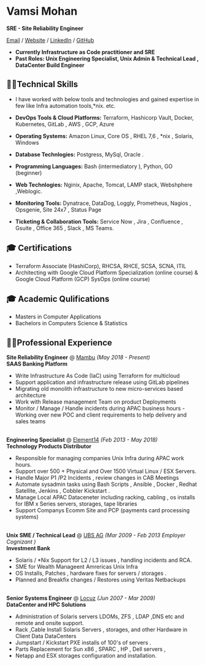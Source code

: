 # Vamsi Mohan
**SRE - Site Reliability Engineer**

[Email](vamsimohan@pm.me) / [Website](https://github.com/mohanvamc/) / [LinkedIn](https://www.linkedin.com/in/mohanvamsi/) / [GitHub](https://github.com/mohanvamc/)

- **Currently Infrastructure as Code practitioner and SRE**
- **Past Roles: Unix Engineering Specialist, Unix Admin & Technical Lead , DataCenter Build Engineer**

## 👨‍💻Technical Skills

- I have worked with below tools and technologies and gained expertise in few like Infra automation tools,*nix. etc.

- **DevOps Tools & Cloud Platforms:** Terraform, Hashicorp Vault, Docker, Kubernetes, GitLab , AWS , GCP, Azure
- **Operating Systems:** Amazon Linux, Core OS , RHEL 7,6 , *nix , Solaris, Windows
- **Database Technlogies:** Postgress, MySql, Oracle .
- **Programming Languages:** Bash (intermediatory ), Python, GO (beginner)
- **Web Technlogies:** Nginix, Apache, Tomcat, LAMP stack, Webshphere ,Weblogic.
- **Monitoring Tools:** Dynatrace, DataDog, Loggly, Prometheus, Nagios , Opsgenie, Site 24x7 , Status Page
- **Ticketing & Collaboration Tools:** Service Now , Jira , Confluence , Gsuite , Office 365 , Slack , MS Teams.

## 🎓 Certifications
- Terraform Associate (HashiCorp), RHCSA, RHCE, SCSA, SCNA, ITIL
-  Architecting with Google Cloud Platform Specialization (online course) & Google Cloud Platform (GCP) SysOps (online course)

## 🎓 Academic Qulifications
- Masters in Computer Applications
- Bachelors in Computers Science & Statistics

## 👨‍💻Professional Experience

**Site Reliability Engineer** @ [Mambu](http://mambu.com/) _(May 2018 - Present)_ <br>
**SAAS Banking Platform**
- Write Infrastructure As Code (IaC) using Terraform for multicloud
- Support application and infrastructure release using GitLab pipelines
- Migrating old monolith infrastructure to new micro-services based architecture
- Work with Release management Team on product Deployments
- Monitor / Manage / Handle incidents during APAC business hours  - Working over new POC and client requirements to help delivery and sales teams
<br><br>

**Engineering Specialist** @ [Element14](https://sg.element14.com/) _(Feb 2013 - May 2018)_ <br>
**Technology Products Distributor**
- Responsible for managing companies Unix Infra during APAC work hours.
- Support over 500 + Physical and Over 1500 Virtual Linux / ESX Servers.
- Handle Major P1 /P2 Incidents , review changes in CAB Meetings
- Automate sysadmin tasks using Bash Scripts , Ansible , Docker , Redhat Satellite, Jenkins , Cobbler Kickstart .
- Manage Local APAC Dataceneter including racking, cabling , os installs for IBM x Series servers, storages, tape libraries
- Support Companys Ecomm Site and PCP (payments card processing systems)
<br><br>

**Unix SME / Technical Lead** @ [UBS AG](https://www.ubs.com/sg) _(Mar 2009 - Feb 2013 Employer Cognizant )_ <br>
**Investment Bank**
- Solaris / *Nix Support for L2 / L3 issues , handling incidents and RCA.
- SME for Wealth Manageent Amrericas Unix Infra
- OS Installs, Patches , hardware fixes for servers / storages .
- Planned and Breakfix changes / Restores using Veritas Netbackups
<br><br>

**Senior Systems Engineer** @ [Locuz](https://www.locuz.com/in/) _(Jun 2007 - Mar 2009)_ <br>
**DataCenter and HPC Solutions**
- Administration of Solaris servers LDOMs, ZFS , LDAP ,DNS etc and remote and onsite support.
- Rack ,Cable Install Solaris Servers , storages, and other Hardware in Client Data DataCenters
- Jumpstart / Kickstart PXE installs of 100's of servers .
- Parts Replacement for Sun x86 , SPARC  , HP , Dell servers ,
- Netapp and ESX storages configuration and installation.
<br><br>
